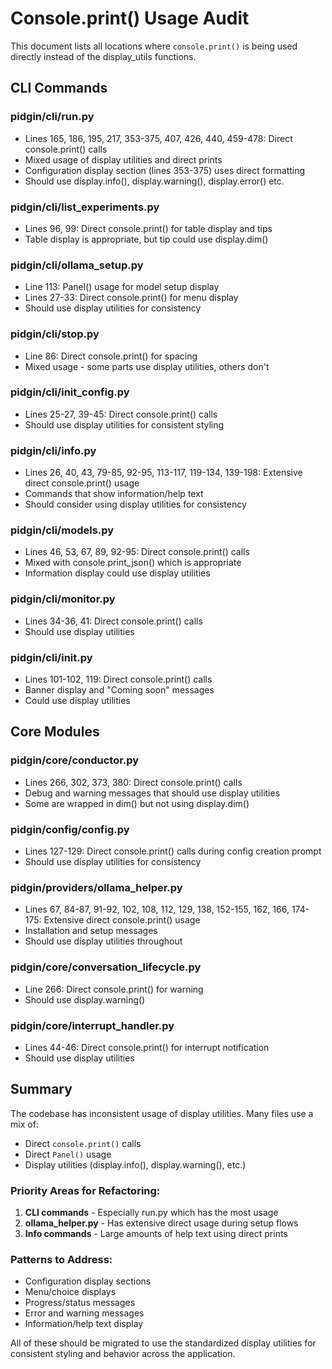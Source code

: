 # Console.print() Usage Audit

This document lists all locations where `console.print()` is being used directly instead of the display_utils functions.

## CLI Commands

### pidgin/cli/run.py
- Lines 165, 186, 195, 217, 353-375, 407, 426, 440, 459-478: Direct console.print() calls
- Mixed usage of display utilities and direct prints
- Configuration display section (lines 353-375) uses direct formatting
- Should use display.info(), display.warning(), display.error() etc.

### pidgin/cli/list_experiments.py
- Lines 96, 99: Direct console.print() for table display and tips
- Table display is appropriate, but tip could use display.dim()

### pidgin/cli/ollama_setup.py
- Line 113: Panel() usage for model setup display
- Lines 27-33: Direct console.print() for menu display
- Should use display utilities for consistency

### pidgin/cli/stop.py
- Line 86: Direct console.print() for spacing
- Mixed usage - some parts use display utilities, others don't

### pidgin/cli/init_config.py
- Lines 25-27, 39-45: Direct console.print() calls
- Should use display utilities for consistent styling

### pidgin/cli/info.py
- Lines 26, 40, 43, 79-85, 92-95, 113-117, 119-134, 139-198: Extensive direct console.print() usage
- Commands that show information/help text
- Should consider using display utilities for consistency

### pidgin/cli/models.py
- Lines 46, 53, 67, 89, 92-95: Direct console.print() calls
- Mixed with console.print_json() which is appropriate
- Information display could use display utilities

### pidgin/cli/monitor.py
- Lines 34-36, 41: Direct console.print() calls
- Should use display utilities

### pidgin/cli/__init__.py
- Lines 101-102, 119: Direct console.print() calls
- Banner display and "Coming soon" messages
- Could use display utilities

## Core Modules

### pidgin/core/conductor.py
- Lines 266, 302, 373, 380: Direct console.print() calls
- Debug and warning messages that should use display utilities
- Some are wrapped in dim() but not using display.dim()

### pidgin/config/config.py
- Lines 127-129: Direct console.print() calls during config creation prompt
- Should use display utilities for consistency

### pidgin/providers/ollama_helper.py
- Lines 67, 84-87, 91-92, 102, 108, 112, 129, 138, 152-155, 162, 166, 174-175: Extensive direct console.print() usage
- Installation and setup messages
- Should use display utilities throughout

### pidgin/core/conversation_lifecycle.py
- Line 266: Direct console.print() for warning
- Should use display.warning()

### pidgin/core/interrupt_handler.py
- Lines 44-46: Direct console.print() for interrupt notification
- Should use display utilities

## Summary

The codebase has inconsistent usage of display utilities. Many files use a mix of:
- Direct `console.print()` calls
- Direct `Panel()` usage
- Display utilities (display.info(), display.warning(), etc.)

### Priority Areas for Refactoring:
1. **CLI commands** - Especially run.py which has the most usage
2. **ollama_helper.py** - Has extensive direct usage during setup flows
3. **Info commands** - Large amounts of help text using direct prints

### Patterns to Address:
- Configuration display sections
- Menu/choice displays
- Progress/status messages
- Error and warning messages
- Information/help text display

All of these should be migrated to use the standardized display utilities for consistent styling and behavior across the application.